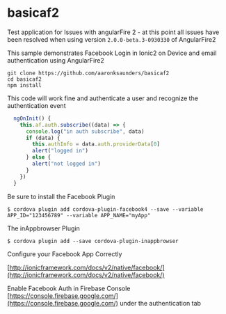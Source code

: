 # basicaf2
Test application for Issues with angularFire 2 - at this point all issues have been resolved when using version `2.0.0-beta.3-0930330` of AngularFire2

This sample demonstrates Facebook Login in Ionic2 on Device and email authentication using AngularFire2

```console
git clone https://github.com/aaronksaunders/basicaf2
cd basicaf2
npm install
```

This code will work fine and authenticate a user and recognize the authentication event
```javascript
  ngOnInit() {
    this.af.auth.subscribe((data) => {
      console.log("in auth subscribe", data)
      if (data) {
        this.authInfo = data.auth.providerData[0]
        alert("logged in")
      } else {
        alert("not logged in")
      }
    })
  }
```  

Be sure to install the Facebook Plugin
```
$ cordova plugin add cordova-plugin-facebook4 --save --variable APP_ID="123456789" --variable APP_NAME="myApp"
```

The inAppbrowser Plugin
```
$ cordova plugin add --save cordova-plugin-inappbrowser
```

Configure your Facebook App Correctly

[http://ionicframework.com/docs/v2/native/facebook/](http://ionicframework.com/docs/v2/native/facebook/)

Enable Facebook Auth in Firebase Console [https://console.firebase.google.com/](https://console.firebase.google.com/) under the authentication tab

